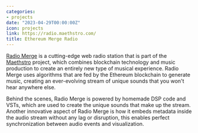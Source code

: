 ```yaml
---
categories:
- projects
date: "2023-04-29T00:00:00Z"
icon: projects
link: https://radio.maethstro.com/
title: Ethereum Merge Radio
---
```


[Radio Merge](https://radio.maethstro.com/) is a cutting-edge web
radio station that is part of the [Maethstro](https://maethstro.com/)
project, which combines blockchain technology and music production to
create an entirely new type of musical experience. Radio Merge uses
algorithms that are fed by the Ethereum blockchain to generate music,
creating an ever-evolving stream of unique sounds that you won't hear
anywhere else.

Behind the scenes, Radio Merge is powered by homemade DSP code and
VSTs, which are used to create the unique sounds that make up the
stream. Another innovative aspect of Radio Merge is how it embeds
metadata inside the audio stream without any lag or disruption, this
enables perfect synchronization between audio events and
visualization.
